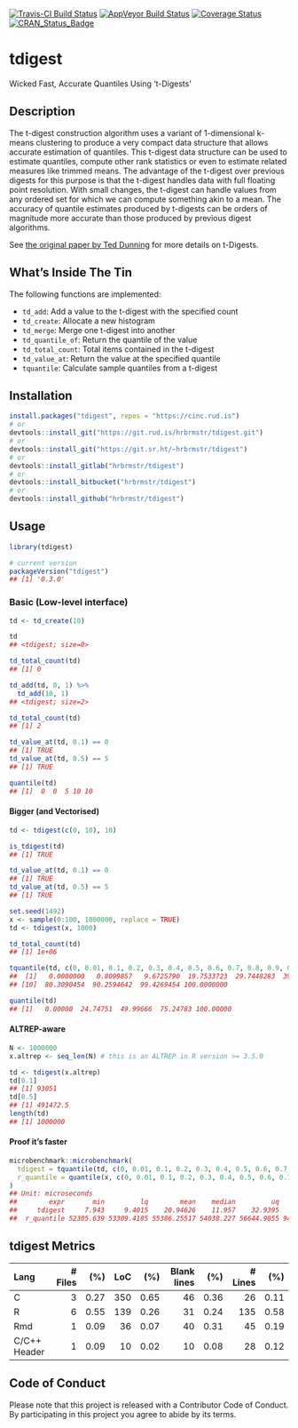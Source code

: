 
[![Travis-CI Build
Status](https://travis-ci.org/hrbrmstr/tdigest.svg?branch=master)](https://travis-ci.org/hrbrmstr/tdigest)
[![AppVeyor Build
Status](https://ci.appveyor.com/api/projects/status/github/hrbrmstr/tdigest?branch=master&svg=true)](https://ci.appveyor.com/project/hrbrmstr/tdigest)
[![Coverage
Status](https://codecov.io/gh/hrbrmstr/tdigest/branch/master/graph/badge.svg)](https://codecov.io/gh/hrbrmstr/tdigest)
[![CRAN\_Status\_Badge](https://www.r-pkg.org/badges/version/tdigest)](https://cran.r-project.org/package=tdigest)

# tdigest

Wicked Fast, Accurate Quantiles Using ‘t-Digests’

## Description

The t-digest construction algorithm uses a variant of 1-dimensional
k-means clustering to produce a very compact data structure that allows
accurate estimation of quantiles. This t-digest data structure can be
used to estimate quantiles, compute other rank statistics or even to
estimate related measures like trimmed means. The advantage of the
t-digest over previous digests for this purpose is that the t-digest
handles data with full floating point resolution. With small changes,
the t-digest can handle values from any ordered set for which we can
compute something akin to a mean. The accuracy of quantile estimates
produced by t-digests can be orders of magnitude more accurate than
those produced by previous digest algorithms.

See [the original paper by Ted
Dunning](https://raw.githubusercontent.com/tdunning/t-digest/master/docs/t-digest-paper/histo.pdf)
for more details on t-Digests.

## What’s Inside The Tin

The following functions are implemented:

  - `td_add`: Add a value to the t-digest with the specified count
  - `td_create`: Allocate a new histogram
  - `td_merge`: Merge one t-digest into another
  - `td_quantile_of`: Return the quantile of the value
  - `td_total_count`: Total items contained in the t-digest
  - `td_value_at`: Return the value at the specified quantile
  - `tquantile`: Calculate sample quantiles from a t-digest

## Installation

``` r
install.packages("tdigest", repos = "https://cinc.rud.is")
# or
devtools::install_git("https://git.rud.is/hrbrmstr/tdigest.git")
# or
devtools::install_git("https://git.sr.ht/~hrbrmstr/tdigest")
# or
devtools::install_gitlab("hrbrmstr/tdigest")
# or
devtools::install_bitbucket("hrbrmstr/tdigest")
# or
devtools::install_github("hrbrmstr/tdigest")
```

## Usage

``` r
library(tdigest)

# current version
packageVersion("tdigest")
## [1] '0.3.0'
```

### Basic (Low-level interface)

``` r
td <- td_create(10)

td
## <tdigest; size=0>

td_total_count(td)
## [1] 0

td_add(td, 0, 1) %>% 
  td_add(10, 1)
## <tdigest; size=2>

td_total_count(td)
## [1] 2

td_value_at(td, 0.1) == 0
## [1] TRUE
td_value_at(td, 0.5) == 5
## [1] TRUE

quantile(td)
## [1]  0  0  5 10 10
```

#### Bigger (and Vectorised)

``` r
td <- tdigest(c(0, 10), 10)

is_tdigest(td)
## [1] TRUE

td_value_at(td, 0.1) == 0
## [1] TRUE
td_value_at(td, 0.5) == 5
## [1] TRUE

set.seed(1492)
x <- sample(0:100, 1000000, replace = TRUE)
td <- tdigest(x, 1000)

td_total_count(td)
## [1] 1e+06

tquantile(td, c(0, 0.01, 0.1, 0.2, 0.3, 0.4, 0.5, 0.6, 0.7, 0.8, 0.9, 0.99, 1))
##  [1]   0.0000000   0.8099857   9.6725790  19.7533723  29.7448283  39.7544675  49.9966628  60.0235148  70.2067574
## [10]  80.3090454  90.2594642  99.4269454 100.0000000

quantile(td)
## [1]   0.00000  24.74751  49.99666  75.24783 100.00000
```

#### ALTREP-aware

``` r
N <- 1000000
x.altrep <- seq_len(N) # this is an ALTREP in R version >= 3.5.0

td <- tdigest(x.altrep)
td[0.1]
## [1] 93051
td[0.5]
## [1] 491472.5
length(td)
## [1] 1000000
```

#### Proof it’s faster

``` r
microbenchmark::microbenchmark(
  tdigest = tquantile(td, c(0, 0.01, 0.1, 0.2, 0.3, 0.4, 0.5, 0.6, 0.7, 0.8, 0.9, 0.99, 1)),
  r_quantile = quantile(x, c(0, 0.01, 0.1, 0.2, 0.3, 0.4, 0.5, 0.6, 0.7, 0.8, 0.9, 0.99, 1))
)
## Unit: microseconds
##        expr       min         lq        mean    median         uq       max neval cld
##     tdigest     7.943     9.4015    20.94626    11.957    32.9395    48.487   100  a 
##  r_quantile 52305.639 53309.4185 55386.25517 54038.227 56644.9055 94300.294   100   b
```

## tdigest Metrics

| Lang         | \# Files |  (%) | LoC |  (%) | Blank lines |  (%) | \# Lines |  (%) |
| :----------- | -------: | ---: | --: | ---: | ----------: | ---: | -------: | ---: |
| C            |        3 | 0.27 | 350 | 0.65 |          46 | 0.36 |       26 | 0.11 |
| R            |        6 | 0.55 | 139 | 0.26 |          31 | 0.24 |      135 | 0.58 |
| Rmd          |        1 | 0.09 |  36 | 0.07 |          40 | 0.31 |       45 | 0.19 |
| C/C++ Header |        1 | 0.09 |  10 | 0.02 |          10 | 0.08 |       28 | 0.12 |

## Code of Conduct

Please note that this project is released with a Contributor Code of
Conduct. By participating in this project you agree to abide by its
terms.
